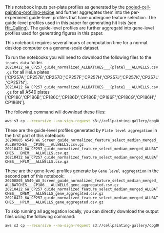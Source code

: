 This notebook inputs per-plate profiles as generated by the [pooled-cell-painting-profiling-recipe](https://github.com/broadinstitute/pooled-cell-painting-profiling-recipe) and further aggregates them into the per-experiment guide-level profiles that have undergone feature selection.
The guide-level profiles used in this paper for generating hit lists (see [Hit_Calling](../Hit_Calling/)).
The guide-level profiles are further aggregatd into gene-level profiles used for generating figures in this paper.

This notebook requires several hours of computation time for a normal desktop computer on a genome-scale dataset.

To run the notebooks you will need to download the following files to the `inputs_data` folder.
`20210422_6W_CP257_guide_normalized_ALLBATCHES___{plate}___ALLWELLS.csv.gz` for all HeLa plates ['CP257A','CP257B','CP257D','CP257F','CP257H','CP257J','CP257K','CP257L','CP257N'].
`20210422_6W_CP257_guide_normalized_ALLBATCHES___{plate}___ALLWELLS.csv.gz` for all A549 plates ['CP186','CP186B','CP186C','CP186D','CP186E','CP186F','CP186G','CP186H','CP186N'].

The following command will download these files:
```bash
aws s3 cp --recursive --no-sign-request s3://cellpainting-gallery/cpg0021-periscope/broad/workspace/profiles/ inputs --exclude "*" --include "20210422_6W_CP257_guide_normalized_ALLBATCHES___*" --include "20200805_A549_WG_Screen_guide_normalized_ALLBATCHES___*"
```

These are the guide-level profiles generated by `Plate level aggregation` in the first part of this notebook:
`20200805_A549_WG_Screen_guide_normalized_feature_select_median_merged_ALLBATCHES___CP186___ALLWELLS.csv.gz`  
`20210422_6W_CP257_guide_normalized_feature_select_median_merged_ALLBATCHES___DMEM___ALLWELLS.csv.gz`  
`20210422_6W_CP257_guide_normalized_feature_select_median_merged_ALLBATCHES___HPLM___ALLWELLS.csv.gz` 

These are the gene-level profiles generate by `Gene level aggregation` in the second part of this notebook:
`20200805_A549_WG_Screen_guide_normalized_feature_select_median_merged_ALLBATCHES___CP186___ALLWELLS_gene_aggregated.csv.gz`  
`20210422_6W_CP257_guide_normalized_feature_select_median_merged_ALLBATCHES___DMEM___ALLWELLS_gene_aggregated.csv.gz`  
`20210422_6W_CP257_guide_normalized_feature_select_median_merged_ALLBATCHES___HPLM___ALLWELLS_gene_aggregated.csv.gz` 

To skip running all aggregation locally, you can directly download the output files using the following command:
```bash
aws s3 cp --recursive --no-sign-request s3://cellpainting-gallery/cpg0021-periscope/broad/workspace/profiles/ outputs --exclude "*" --include "20210422_6W_CP257_guide_normalized_feature_select_median_merged_ALLBATCHES___*" --include "20200805_A549_WG_Screen_guide_normalized_feature_select_median_merged_ALLBATCHES___*"
```